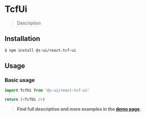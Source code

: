 # TcfUi

> Description

<!-- ![](./assets/preview.png) -->

## Installation

```sh
$ npm install @s-ui/react-tcf-ui
```

## Usage

### Basic usage
```js
import TcfUi from '@s-ui/react-tcf-ui'

return (<TcfUi />)
```


> **Find full description and more examples in the [demo page](#).**